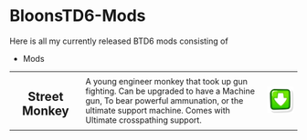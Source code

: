 # BloonsTD6-Mods

Here is all my currently released BTD6 mods consisting of

- Mods 

<table style="table-layout:fixed">
    <tr>
        <td width="25%" align="center">
            <h2>Street Monkey</h2>
        </td>
        <td>
           A young engineer monkey that took up gun fighting. Can be upgraded to have a Machine gun, To bear powerful ammunation, or the ultimate support machine. Comes with Ultimate crosspathing support. 
        </td>
        <td width="12%">
            <a href="https://github.com/Darinsky/Bloons-TD6-Mods/blob/main/Street%20Monkey/Street%20Monkey.dll"><img alt="Download" src="https://github.com/Darinsky/Bloons-TD6-Mods/blob/main/download_small.png?raw=true"></a>
        </td>
    </tr>
